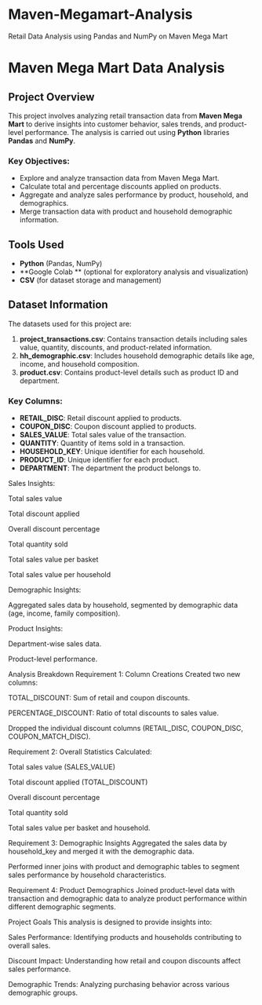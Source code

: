 # Maven-Megamart-Analysis
Retail Data Analysis using Pandas and NumPy on Maven Mega Mart
# Maven Mega Mart Data Analysis

## Project Overview

This project involves analyzing retail transaction data from **Maven Mega Mart** to derive insights into customer behavior, sales trends, and product-level performance. The analysis is carried out using **Python** libraries **Pandas** and **NumPy**.

### Key Objectives:
- Explore and analyze transaction data from Maven Mega Mart.
- Calculate total and percentage discounts applied on products.
- Aggregate and analyze sales performance by product, household, and demographics.
- Merge transaction data with product and household demographic information.

## Tools Used
- **Python** (Pandas, NumPy)
- **Google Colab ** (optional for exploratory analysis and visualization)
- **CSV** (for dataset storage and management)

## Dataset Information

The datasets used for this project are:
1. **project_transactions.csv**: Contains transaction details including sales value, quantity, discounts, and product-related information.
2. **hh_demographic.csv**: Includes household demographic details like age, income, and household composition.
3. **product.csv**: Contains product-level details such as product ID and department.

### Key Columns:
- **RETAIL_DISC**: Retail discount applied to products.
- **COUPON_DISC**: Coupon discount applied to products.
- **SALES_VALUE**: Total sales value of the transaction.
- **QUANTITY**: Quantity of items sold in a transaction.
- **HOUSEHOLD_KEY**: Unique identifier for each household.
- **PRODUCT_ID**: Unique identifier for each product.
- **DEPARTMENT**: The department the product belongs to.


Sales Insights: 

Total sales value

Total discount applied

Overall discount percentage

Total quantity sold

Total sales value per basket

Total sales value per household

Demographic Insights:

Aggregated sales data by household, segmented by demographic data (age, income, family composition).

Product Insights:

Department-wise sales data.

Product-level performance.

Analysis Breakdown
Requirement 1: Column Creations
Created two new columns:

TOTAL_DISCOUNT: Sum of retail and coupon discounts.

PERCENTAGE_DISCOUNT: Ratio of total discounts to sales value.

Dropped the individual discount columns (RETAIL_DISC, COUPON_DISC, COUPON_MATCH_DISC).

Requirement 2: Overall Statistics
Calculated:

Total sales value (SALES_VALUE)

Total discount applied (TOTAL_DISCOUNT)

Overall discount percentage

Total quantity sold

Total sales value per basket and household.

Requirement 3: Demographic Insights
Aggregated the sales data by household_key and merged it with the demographic data.

Performed inner joins with product and demographic tables to segment sales performance by household characteristics.

Requirement 4: Product Demographics
Joined product-level data with transaction and demographic data to analyze product performance within different demographic segments.

Project Goals
This analysis is designed to provide insights into:

Sales Performance: Identifying products and households contributing to overall sales.

Discount Impact: Understanding how retail and coupon discounts affect sales performance.

Demographic Trends: Analyzing purchasing behavior across various demographic groups.
